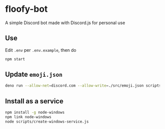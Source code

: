 # floofy-bot

A simple Discord bot made with Discord.js for personal use

## Use

Edit `.env` per `.env.example`, then do

```sh
npm start
```

## Update `emoji.json`

```sh
deno run --allow-net=discord.com --allow-write=./src/emoji.json scripts/get-emoji.ts
```

## Install as a service

```sh
npm install -g node-windows
npm link node-windows
node scripts/create-windows-service.js
```
